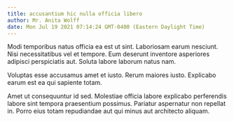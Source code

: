 ```yaml
---
title: accusantium hic nulla officia libero
author: Mr. Anita Wolff
date: Mon Jul 19 2021 07:14:24 GMT-0400 (Eastern Daylight Time)
---
```

Modi temporibus natus officia ea est ut sint. Laboriosam earum nesciunt. Nisi necessitatibus vel et tempore. Eum deserunt inventore asperiores adipisci perspiciatis aut. Soluta labore laborum natus nam.

 Voluptas esse accusamus amet et iusto. Rerum maiores iusto. Explicabo earum est ea qui sapiente totam.

 Amet ut consequuntur id sed. Molestiae officia labore explicabo perferendis labore sint tempora praesentium possimus. Pariatur aspernatur non repellat in. Porro eius totam repudiandae aut qui minus aut architecto aliquam.
